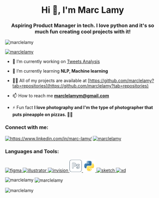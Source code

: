 <h1 align="center">Hi 👋, I'm Marc Lamy</h1>
<h3 align="center">Aspiring Product Manager in tech. I love python and it's so much fun creating cool projects with it!</h3>

<p align="left"> <img src="https://komarev.com/ghpvc/?username=marclelamy&label=Profile%20views&color=0e75b6&style=flat" alt="marclelamy" /> </p>

<p align="left"> <a href="https://github.com/ryo-ma/github-profile-trophy"><img src="https://github-profile-trophy.vercel.app/?username=marclelamy" alt="marclelamy" /></a> </p>

- 🔭 I’m currently working on [Tweets Analysis](https://github.com/marclelamy/Tweets-Analysis)

- 🌱 I’m currently learning **NLP, Machine learning**

- 👨‍💻 All of my projects are available at [https://github.com/marclelamy?tab=repositories](https://github.com/marclelamy?tab=repositories)

- 📫 How to reach me **marclelamym@gmail.com**

- ⚡ Fun fact **I love photography and I'm the type of photographer that puts pineapple on pizzas. 🍍🍕**

<h3 align="left">Connect with me:</h3>
<p align="left">
<a href="https://linkedin.com/in/https://www.linkedin.com/in/marc-lamy/" target="blank"><img align="center" src="https://cdn.jsdelivr.net/npm/simple-icons@3.0.1/icons/linkedin.svg" alt="https://www.linkedin.com/in/marc-lamy/" height="30" width="40" /></a>
<a href="https://dribbble.com/marclelamy" target="blank"><img align="center" src="https://cdn.jsdelivr.net/npm/simple-icons@3.0.1/icons/dribbble.svg" alt="marclelamy" height="30" width="40" /></a>
</p>

<h3 align="left">Languages and Tools:</h3>
<p align="left"> <a href="https://www.figma.com/" target="_blank"> <img src="https://www.vectorlogo.zone/logos/figma/figma-icon.svg" alt="figma" width="40" height="40"/> </a> <a href="https://www.adobe.com/in/products/illustrator.html" target="_blank"> <img src="https://www.vectorlogo.zone/logos/adobe_illustrator/adobe_illustrator-icon.svg" alt="illustrator" width="40" height="40"/> </a> <a href="https://www.invisionapp.com/" target="_blank"> <img src="https://www.vectorlogo.zone/logos/invisionapp/invisionapp-icon.svg" alt="invision" width="40" height="40"/> </a> <a href="https://www.photoshop.com/en" target="_blank"> <img src="https://raw.githubusercontent.com/devicons/devicon/master/icons/photoshop/photoshop-line.svg" alt="photoshop" width="40" height="40"/> </a> <a href="https://www.python.org" target="_blank"> <img src="https://raw.githubusercontent.com/devicons/devicon/master/icons/python/python-original.svg" alt="python" width="40" height="40"/> </a> <a href="https://www.sketch.com/" target="_blank"> <img src="https://www.vectorlogo.zone/logos/sketchapp/sketchapp-icon.svg" alt="sketch" width="40" height="40"/> </a> <a href="https://www.adobe.com/products/xd.html" target="_blank"> <img src="https://cdn.worldvectorlogo.com/logos/adobe-xd.svg" alt="xd" width="40" height="40"/> </a> </p>

<p><img align="left" src="https://github-readme-stats.vercel.app/api/top-langs?username=marclelamy&show_icons=true&locale=en&layout=compact" alt="marclelamy" /></p>

<p>&nbsp;<img align="center" src="https://github-readme-stats.vercel.app/api?username=marclelamy&show_icons=true&locale=en" alt="marclelamy" /></p>

<p><img align="center" src="https://github-readme-streak-stats.herokuapp.com/?user=marclelamy&" alt="marclelamy" /></p>
